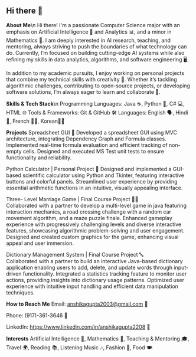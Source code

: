 ## Hi there 👋

**About Me**\n
Hi there! I'm a passionate Computer Science major with an emphasis on Artificial Intelligence 🤖 and Analytics 📊, and a minor in Mathematics 📐. I am deeply interested in AI research, teaching, and mentoring, always striving to push the boundaries of what technology can do. Currently, I’m focused on building cutting-edge AI systems while also refining my skills in data analytics, algorithms, and software engineering 🖥️.

In addition to my academic pursuits, I enjoy working on personal projects that combine my technical skills with creativity 🎨. Whether it’s tackling algorithmic challenges, contributing to open-source projects, or developing software solutions, I’m always eager to learn and collaborate 🤝.

**Skills & Tech Stack**\n
Programming Languages: Java ☕, Python 🐍, C# 💻, HTML 🌐
Tools & Frameworks: Git & GitHub 🛠️
Languages: English 🗣️, Hindi 🏡, French 👶🏻, Korean👶🏻

**Projects**
Spreadsheet GUI 📃
Developed a spreadsheet GUI using MVC architecture, integrating Dependency Graph and Formula classes. 
Implemented real-time formula evaluation and efficient tracking of non-empty cells. 
Designed and executed MS Test unit tests to ensure functionality and reliability.

Python Calculator | Personal Project 🧮
Designed and implemented a GUI-based scientific calculator using Python and Tkinter, featuring interactive buttons and colorful panels.
Streamlined user experience by providing essential arithmetic functions in an intuitive, visually appealing interface.

Three- Level Marriage Game | Final Course Project  👰🏻                                                                                      
Collaborated with a partner to develop a multi-level game in java featuring interaction mechanics, a road crossing challenge with a random car movement algorithm, and a maze puzzle finale.
Enhanced gameplay experience with progressively challenging levels and diverse interactive features, showcasing algorithmic problem-solving and user engagement.
Designed and created custom graphics for the game, enhancing visual appeal and user immersion.

Dictionary Management System | Final Course Project  🔤                                                                                        
Collaborated with a partner to build an interactive Java-based dictionary application enabling users to add, delete, and update words through input-driven functionality.
Integrated a statistics tracking feature to monitor user actions, providing insights into dictionary usage patterns.
Optimized user experience with intuitive input handling and efficient data manipulation techniques.

**How to Reach Me**
Email: anshikagupta2003@gmail.com 📧

Phone: (917)-361-3646 📱

LinkedIn: https://www.linkedin.com/in/anshikagupta2208 🔗

**Interests**
Artificial Intelligence 🤖, Mathematics 📐, Teaching & Mentoring 🎓, Travel 🌍, Reading 📚, Listening Music 🎶, Fashion 👗, Food 🍽️
